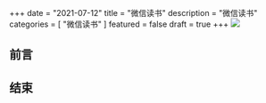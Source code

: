 +++
date = "2021-07-12"
title = "微信读书"
description = "微信读书"
categories = [
    "微信读书"
]
featured = false
draft = true
+++
![](https://gitee.com/lalalaxiaowifi/pictures/raw/master/image/%E6%97%A5%E5%B8%B8%E6%90%AC%E7%A0%96%E5%A4%B4.png)

## 前言



## 结束



